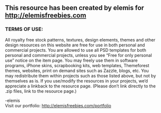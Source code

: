 ## This resource has been created by elemis for http://elemisfreebies.com


### TERMS OF USE:

All royalty free stock patterns, textures, design elements, themes and other design resources on this website are free for use in both personal and commercial projects. You are allowed to use all PSD templates for both personal and commercial projects, unless you see “Free for only personal use” notice on the item page. You may freely use them in software programs, iPhone skins, scrapbooking kits, web templates, Themeforest themes, websites, print on demand sites such as Zazzle, blogs, etc. You may redistribute them within projects such as those listed above, but not by themselves as is. If you use/modify the resources in your projects, we’d appreciate a linkback to the resource page. (Please don’t link directly to the .zip files, link to the resource page.)


-elemis  
Visit our portfolio: <http://elemisfreebies.com/portfolio>  

